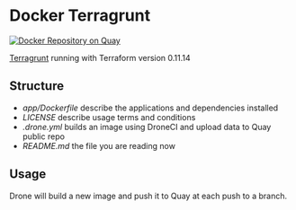 # Docker Terragrunt

[![Docker Repository on Quay](https://quay.io/repository/ukhomeofficedigital/dq-docker-terragrunt/status "Docker Repository on Quay")](https://quay.io/repository/ukhomeofficedigital/dq-docker-terragrunt)

[Terragrunt](https://github.com/gruntwork-io/terragrunt/) running with Terraform version 0.11.14

## Structure

- *app/Dockerfile* describe the applications and dependencies installed
- *LICENSE* describe usage terms and conditions
- *.drone.yml* builds an image using DroneCI and upload data to Quay public repo
- *README.md* the file you are reading now

## Usage

Drone will build a new image and push it to Quay at each push to a branch.
